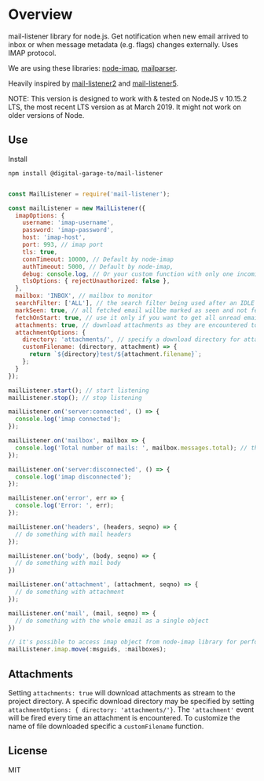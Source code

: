 # Overview

mail-listener library for node.js. Get notification when new email arrived to inbox or when message metadata (e.g. flags) changes externally. Uses IMAP protocol.

We are using these libraries: [node-imap](https://github.com/mscdex/node-imap), [mailparser](https://github.com/nodemailer/mailparser).

Heavily inspired by [mail-listener2](https://github.com/chirag04/mail-listener2) and [mail-listener5](https://github.com/Pranav-Dakshina/mail-listener2).

NOTE: This version is designed to work with & tested on NodeJS v 10.15.2 LTS, the most recent LTS version as at March 2019. It might not work on older versions of Node.

## Use

Install

`npm install @digital-garage-to/mail-listener`

```javascript

const MailListener = require('mail-listener');

const mailListener = new MailListener({
  imapOptions: {
    username: 'imap-username',
    password: 'imap-password',
    host: 'imap-host',
    port: 993, // imap port
    tls: true,
    connTimeout: 10000, // Default by node-imap
    authTimeout: 5000, // Default by node-imap,
    debug: console.log, // Or your custom function with only one incoming argument. Default: null
    tlsOptions: { rejectUnauthorized: false },
  },
  mailbox: 'INBOX', // mailbox to monitor
  searchFilter: ['ALL'], // the search filter being used after an IDLE notification has been retrieved
  markSeen: true, // all fetched email willbe marked as seen and not fetched next time
  fetchOnStart: true, // use it only if you want to get all unread email on lib start. Default is `false`,
  attachments: true, // download attachments as they are encountered to the project directory
  attachmentOptions: {
    directory: 'attachments/', // specify a download directory for attachments
    customFilename: (directory, attachment) => {
      return `${directory}test/${attachment.filename}`;
    };
  }
});

mailListener.start(); // start listening
mailListener.stop(); // stop listening

mailListener.on('server:connected', () => {
  console.log('imap connected');
});

mailListener.on('mailbox', mailbox => {
  console.log('Total number of mails: ', mailbox.messages.total); // this field in mailbox gives the total number of emails
});

mailListener.on('server:disconnected', () => {
  console.log('imap disconnected');
});

mailListener.on('error', err => {
  console.log('Error: ', err);
});

mailListener.on('headers', (headers, seqno) => {
  // do something with mail headers
});

mailListener.on('body', (body, seqno) => {
  // do something with mail body
})

mailListener.on('attachment', (attachment, seqno) => {
  // do something with attachment
});

mailListener.on('mail', (mail, seqno) => {
  // do something with the whole email as a single object
})

// it's possible to access imap object from node-imap library for performing additional actions. E.x.
mailListener.imap.move(:msguids, :mailboxes);

```

## Attachments

Setting `attachments: true` will download attachments as stream to the project directory.
A specific download directory may be specified by setting `attachmentOptions: { directory: 'attachments/'}`.
The `'attachment'` event will be fired every time an attachment is encountered.
To customize the name of file downloaded specific a `customFilename` function.

## License

MIT
